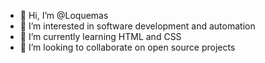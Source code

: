 - 👋 Hi, I’m @Loquemas
- 👀 I’m interested in software development and automation
- 🌱 I’m currently learning HTML and CSS
- 💞️ I’m looking to collaborate on open source projects

<!---
Loquemas/Loquemas is a ✨ special ✨ repository because its `README.md` (this file) appears on your GitHub profile.
You can click the Preview link to take a look at your changes.
--->
